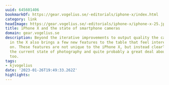 ```yaml
---
uuid: 645601406
bookmarkOf: https://gear.vogelius.se/-editorials/iphone-x/index.html
category: link
headImage: https://gear.vogelius.se/-editorials/iphone-x/iphone-x-25.jpg
title: iPhone X and the state of smartphone cameras
domain: gear.vogelius.se
description: Beyond the iterative improvements to output quality the camera system
  in the X also brings a few new features to the table that feel interesting to touch
  on. These features are not unique to the iPhone X, but instead clearly illustrates
  the current state of photography and quite probably a great deal about its future
  too.
tags:
- kjvogelius
date: '2023-01-26T19:49:33.262Z'
highlights:
---
```



